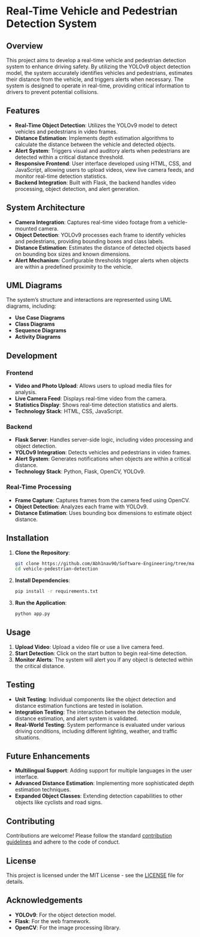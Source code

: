 # Real-Time Vehicle and Pedestrian Detection System

## Overview
This project aims to develop a real-time vehicle and pedestrian detection system to enhance driving safety. By utilizing the YOLOv9 object detection model, the system accurately identifies vehicles and pedestrians, estimates their distance from the vehicle, and triggers alerts when necessary. The system is designed to operate in real-time, providing critical information to drivers to prevent potential collisions.

## Features
- **Real-Time Object Detection**: Utilizes the YOLOv9 model to detect vehicles and pedestrians in video frames.
- **Distance Estimation**: Implements depth estimation algorithms to calculate the distance between the vehicle and detected objects.
- **Alert System**: Triggers visual and auditory alerts when pedestrians are detected within a critical distance threshold.
- **Responsive Frontend**: User interface developed using HTML, CSS, and JavaScript, allowing users to upload videos, view live camera feeds, and monitor real-time detection statistics.
- **Backend Integration**: Built with Flask, the backend handles video processing, object detection, and alert generation.

## System Architecture
- **Camera Integration**: Captures real-time video footage from a vehicle-mounted camera.
- **Object Detection**: YOLOv9 processes each frame to identify vehicles and pedestrians, providing bounding boxes and class labels.
- **Distance Estimation**: Estimates the distance of detected objects based on bounding box sizes and known dimensions.
- **Alert Mechanism**: Configurable thresholds trigger alerts when objects are within a predefined proximity to the vehicle.

## UML Diagrams
The system’s structure and interactions are represented using UML diagrams, including:
- **Use Case Diagrams**
- **Class Diagrams**
- **Sequence Diagrams**
- **Activity Diagrams**

## Development
### Frontend
- **Video and Photo Upload**: Allows users to upload media files for analysis.
- **Live Camera Feed**: Displays real-time video from the camera.
- **Statistics Display**: Shows real-time detection statistics and alerts.
- **Technology Stack**: HTML, CSS, JavaScript.

### Backend
- **Flask Server**: Handles server-side logic, including video processing and object detection.
- **YOLOv9 Integration**: Detects vehicles and pedestrians in video frames.
- **Alert System**: Generates notifications when objects are within a critical distance.
- **Technology Stack**: Python, Flask, OpenCV, YOLOv9.

### Real-Time Processing
- **Frame Capture**: Captures frames from the camera feed using OpenCV.
- **Object Detection**: Analyzes each frame with YOLOv9.
- **Distance Estimation**: Uses bounding box dimensions to estimate object distance.

## Installation
1. **Clone the Repository**:
    ```bash
    git clone https://github.com/Abh1nav90/Software-Engineering/tree/main/Project
    cd vehicle-pedestrian-detection
    ```

2. **Install Dependencies**:
    ```bash
    pip install -r requirements.txt
    ```

3. **Run the Application**:
    ```bash
    python app.py
    ```

## Usage
1. **Upload Video**: Upload a video file or use a live camera feed.
2. **Start Detection**: Click on the start button to begin real-time detection.
3. **Monitor Alerts**: The system will alert you if any object is detected within the critical distance.

## Testing
- **Unit Testing**: Individual components like the object detection and distance estimation functions are tested in isolation.
- **Integration Testing**: The interaction between the detection module, distance estimation, and alert system is validated.
- **Real-World Testing**: System performance is evaluated under various driving conditions, including different lighting, weather, and traffic situations.

## Future Enhancements
- **Multilingual Support**: Adding support for multiple languages in the user interface.
- **Advanced Distance Estimation**: Implementing more sophisticated depth estimation techniques.
- **Expanded Object Classes**: Extending detection capabilities to other objects like cyclists and road signs.

## Contributing
Contributions are welcome! Please follow the standard [contribution guidelines](CONTRIBUTING.md) and adhere to the code of conduct.

## License
This project is licensed under the MIT License - see the [LICENSE](LICENSE) file for details.

## Acknowledgements
- **YOLOv9**: For the object detection model.
- **Flask**: For the web framework.
- **OpenCV**: For the image processing library.
